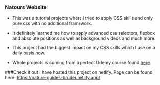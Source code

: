 ### Natours Website

- This was a tutorial projects where I tried to apply CSS skills and only pure css with no additional framework.

- It definitely learned me how to apply advanced css selectors, flexbox and absolute positions as well as background videos and much more.

- This project had the biggest impact on my CSS skills which I use on a daily basis now.

- Whole projects is coming from a perfect Udemy course found [here](https://www.udemy.com/course/advanced-css-and-sass/)

###Check it out
I have hosted this project on netlify. Page can be found here: 
https://nature-guides-bruder.netlify.app/

